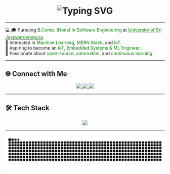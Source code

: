 <h1 align="center">
  <img src="https://readme-typing-svg.herokuapp.com/?font=Righteous&size=35&center=true&vCenter=true&width=600&height=70&duration=4000&lines=Hi+There!+👋;+I'm+Kajanthan!;" alt="Typing SVG" />
</h1>

---

<div align="">

💻 🎓 Pursuing <font color="green">B.Comp. (Hons) in Software Engineering</font> at <a href="https://www.sjp.ac.lk/" target="_blank"><font color="green">University of Sri Jayewardenepura</font></a>.  
🔭 Interested in <font color="green">Machine Learning</font>, <font color="green">MERN Stack</font>, and <font color="green">IoT</font>.  
🎯 Aspiring to become an <font color="green">IoT, Embedded Systems & ML Engineer</font>.  
🌱 Passionate about <font color="green">open-source</font>, <font color="green">automation</font>, and <font color="green">continuous learning</font>.  

</div>



---

## 🌐 Connect with Me  

<div align="center">
  <a href="mailto:your-email@gmail.com">
    <img src="https://img.shields.io/badge/Gmail-D14836?style=for-the-badge&logo=gmail&logoColor=white" />
  </a>
  <a href="https://www.linkedin.com/in/your-linkedin" target="_blank">
    <img src="https://img.shields.io/badge/LinkedIn-0A66C2?style=for-the-badge&logo=linkedin&logoColor=white" />
  </a>
  <a href="#" target="_blank">
    <img src="https://img.shields.io/badge/Portfolio-FF5722?style=for-the-badge&logo=google-chrome&logoColor=white" />
  </a>
</div>

---

## 🛠️ Tech Stack  

<p align="center">
  <img src="https://skillicons.dev/icons?i=html,css,js,bootstrap,tailwind,nodejs,express,mongodb,py,react,nodejs,nextjs,firebase,mysql,arduino,c,java,git,github,linux,docker,vscode&perline=9" />
</p>


---


<div align="center">
  <img src="https://raw.githubusercontent.com/Kajanthann/Kajanthann/output/github-contribution-grid-snake.svg" alt="snake gif" />
</div>
